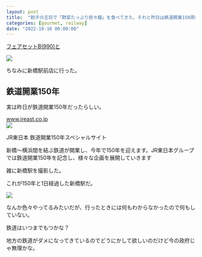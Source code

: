 ```yaml
---
layout: post
title:  "餃子の王将で「野菜たっぷり担々麺」を食べてきた、それと昨日は鉄道開業150周年だったらしい"
categories: [gourmet, railway]
date: "2022-10-16 00:00:00"
---
```


<u>フェアセットB(990)と</u>

<div class="trim">
  <div class="trim__item">
    <a href="{{ site.url }}/assets/images/2022-10-16-report/03-00-00.png">
      <img class="one" src="{{ site.url }}/assets/thumbnail/2022-10-16-report/03-00-00.png">
    </a>
  </div>
</div>


ちなみに新橋駅前店に行った。

##  鉄道開業150年

実は昨日が鉄道開業150年だったらしい。


<div class="card">
  <a href="https://www.jreast.co.jp/150th/"></a>
  <div class="card__header">
    <a href="https://www.jreast.co.jp/150th/">www.jreast.co.jp</a>
  </div>
  <div class="card__image">
    <img src="https://www.jreast.co.jp/150th/ogp.jpg">
  </div>
  <div class="card__title">
    <p>JR東日本 鉄道開業150年スペシャルサイト</p>
  </div>
  <div class="card__description">
    <p>新橋～横浜間を結ぶ鉄道が開業し、今年で150年を迎えます。JR東日本グループでは鉄道開業150年を記念し、様々な企画を展開していきます</p>
  </div>
</div>


雑に新橋駅を撮影した。

これが150年と1日経過した新橋駅だ。


<div class="trim">
  <div class="trim__item">
    <a href="{{ site.url }}/assets/images/2022-10-16-report/03-01-17.png">
      <img class="one" src="{{ site.url }}/assets/thumbnail/2022-10-16-report/03-01-17.png">
    </a>
  </div>
</div>


なんか色々やってるみたいだが、行ったときには何もわからなかったので何もしていない。

鉄道はいつまでもつかな？

地方の鉄道がダメになってきているのでどうにかして欲しいのだけど今の政府じゃ無理かな。
